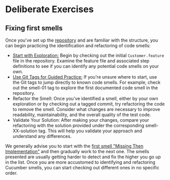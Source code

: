 # Deliberate Exercises

## Fixing first smells
Once you've set up the [repository](https://cucumber-diseases.github.io/repos/) and are familiar with the structure, you can begin practicing the identification and refactoring of code smells:

* [Start with Exploration:](repos/index.md#using-git-tags-to-explore-smells) Begin by checking out the initial `Customer.feature` file in the repository. Examine the feature file and associated step definitions to see if you can identify any potential code smells on your own.
* [Use Git Tags for Guided Practice:](repos/index.md#compare-with-the-solution) If you're unsure where to start, use the Git tags to jump directly to known code smells. For example, check out the smell-01 tag to explore the first documented code smell in the repository.
* Refactor the Smell: Once you've identified a smell, either by your own exploration or by checking out a tagged commit, try refactoring the code to remove the smell. Consider what changes are necessary to improve readability, maintainability, and the overall quality of the test code.
* Validate Your Solution: After making your changes, compare your refactoring with the solution provided under the corresponding smell-XX-solution tag. This will help you validate your approach and understand any differences.

We generally advise you to start with the [first smell "Missing Then Implementation"](smells/001-missing-then.md) and then gradually work to the next one. The smells presented are usually getting harder to detect and fix the higher you go up in the list. Once you are more accustomed to identifying and refactoring Cucumber smells, you can start checking out different ones in no specific order.
